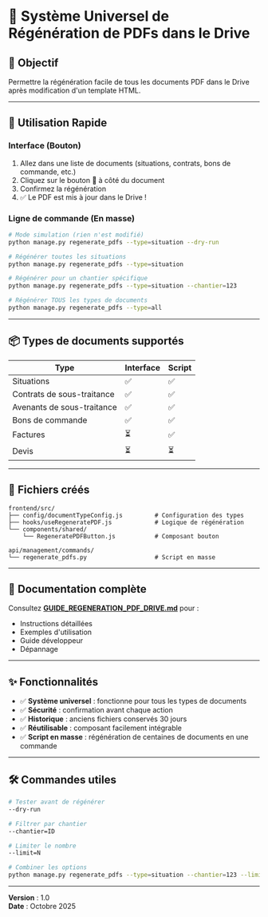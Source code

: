 # 🔄 Système Universel de Régénération de PDFs dans le Drive

## 🎯 Objectif

Permettre la régénération facile de tous les documents PDF dans le Drive après modification d'un template HTML.

---

## 🚀 Utilisation Rapide

### Interface (Bouton)

1. Allez dans une liste de documents (situations, contrats, bons de commande, etc.)
2. Cliquez sur le bouton 🔄 à côté du document
3. Confirmez la régénération
4. ✅ Le PDF est mis à jour dans le Drive !

### Ligne de commande (En masse)

```bash
# Mode simulation (rien n'est modifié)
python manage.py regenerate_pdfs --type=situation --dry-run

# Régénérer toutes les situations
python manage.py regenerate_pdfs --type=situation

# Régénérer pour un chantier spécifique
python manage.py regenerate_pdfs --type=situation --chantier=123

# Régénérer TOUS les types de documents
python manage.py regenerate_pdfs --type=all
```

---

## 📦 Types de documents supportés

| Type | Interface | Script |
|------|-----------|--------|
| Situations | ✅ | ✅ |
| Contrats de sous-traitance | ✅ | ✅ |
| Avenants de sous-traitance | ✅ | ✅ |
| Bons de commande | ✅ | ✅ |
| Factures | ⏳ | ✅ |
| Devis | ⏳ | ⏳ |

---

## 📁 Fichiers créés

```
frontend/src/
├── config/documentTypeConfig.js         # Configuration des types
├── hooks/useRegeneratePDF.js            # Logique de régénération
└── components/shared/
    └── RegeneratePDFButton.js           # Composant bouton

api/management/commands/
└── regenerate_pdfs.py                   # Script en masse
```

---

## 📖 Documentation complète

Consultez **[GUIDE_REGENERATION_PDF_DRIVE.md](./GUIDE_REGENERATION_PDF_DRIVE.md)** pour :
- Instructions détaillées
- Exemples d'utilisation
- Guide développeur
- Dépannage

---

## ✨ Fonctionnalités

- ✅ **Système universel** : fonctionne pour tous les types de documents
- ✅ **Sécurité** : confirmation avant chaque action
- ✅ **Historique** : anciens fichiers conservés 30 jours
- ✅ **Réutilisable** : composant facilement intégrable
- ✅ **Script en masse** : régénération de centaines de documents en une commande

---

## 🛠️ Commandes utiles

```bash
# Tester avant de régénérer
--dry-run

# Filtrer par chantier
--chantier=ID

# Limiter le nombre
--limit=N

# Combiner les options
python manage.py regenerate_pdfs --type=situation --chantier=123 --limit=10 --dry-run
```

---

**Version** : 1.0  
**Date** : Octobre 2025

